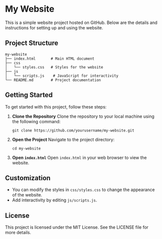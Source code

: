 # My Website

This is a simple website project hosted on GitHub. Below are the details and instructions for setting up and using the website.

## Project Structure

```
my-website
├── index.html       # Main HTML document
├── css
│   └── styles.css   # Styles for the website
├── js
│   └── scripts.js    # JavaScript for interactivity
└── README.md        # Project documentation
```

## Getting Started

To get started with this project, follow these steps:

1. **Clone the Repository**
   Clone the repository to your local machine using the following command:
   ```
   git clone https://github.com/yourusername/my-website.git
   ```

2. **Open the Project**
   Navigate to the project directory:
   ```
   cd my-website
   ```

3. **Open `index.html`**
   Open `index.html` in your web browser to view the website.

## Customization

- You can modify the styles in `css/styles.css` to change the appearance of the website.
- Add interactivity by editing `js/scripts.js`.

## License

This project is licensed under the MIT License. See the LICENSE file for more details.